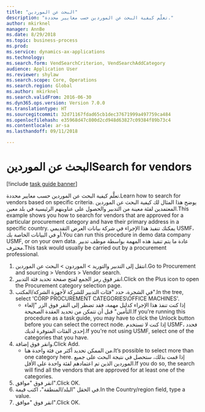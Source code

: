```yaml
--- 
title: "البحث عن الموردين"
description: "تعلَّم كيفية البحث عن الموردين حسب معايير محددة."
author: mkirknel
manager: AnnBe
ms.date: 8/29/2018
ms.topic: business-process
ms.prod: 
ms.service: dynamics-ax-applications
ms.technology: 
ms.search.form: VendSearchCriterion, VendSearchAddCategory
audience: Application User
ms.reviewer: shylaw
ms.search.scope: Core, Operations
ms.search.region: Global
ms.author: mkirknel
ms.search.validFrom: 2016-06-30
ms.dyn365.ops.version: Version 7.0.0
ms.translationtype: HT
ms.sourcegitcommit: 32d71167fdad65cb1dec37671999a497759ca484
ms.openlocfilehash: e35968d47c800d2cd948d63827c09384f89b73c4
ms.contentlocale: ar-sa
ms.lasthandoff: 09/11/2018

---
```

# <a name="search-for-vendors"></a><span data-ttu-id="11947-103">البحث عن الموردين</span><span class="sxs-lookup"><span data-stu-id="11947-103">Search for vendors</span></span>

[!include [task guide banner](../../includes/task-guide-banner.md)]

<span data-ttu-id="11947-104">تعلَّم كيفية البحث عن الموردين حسب معايير محددة.</span><span class="sxs-lookup"><span data-stu-id="11947-104">Learn how to search for vendors based on specific criteria.</span></span> <span data-ttu-id="11947-105">يوضح هذا المثال لك كيفية البحث عن الموردين المعتمدين لفئة معينة من التدبير والحصول على عناوينهم الرئيسية في بلد معين.</span><span class="sxs-lookup"><span data-stu-id="11947-105">This example shows you how to search for vendors that are approved for a particular procurement category and have their primary address in a specific country.</span></span> <span data-ttu-id="11947-106">يمكنك تنفيذ هذا الإجراء في شركة بيانات العرض التقديمي USMF، أو في البيانات الخاصة بك.</span><span class="sxs-lookup"><span data-stu-id="11947-106">You can run this procedure in demo data company USMF, or on your own data.</span></span> <span data-ttu-id="11947-107">عادة ما يتم تنفيذ هذه المهمة بواسطة موظف تدبير محترف.</span><span class="sxs-lookup"><span data-stu-id="11947-107">This task would usually be carried out by a procurement professional.</span></span>

1. <span data-ttu-id="11947-108">انتقل إلى التدبير والتوريد > الموردون > البحث عن الموردين.</span><span class="sxs-lookup"><span data-stu-id="11947-108">Go to Procurement and sourcing > Vendors > Vendor search.</span></span>
2. <span data-ttu-id="11947-109">انقر فوق رمز الجمع لفتح صفحة تحديد فئة التدبير.</span><span class="sxs-lookup"><span data-stu-id="11947-109">Click on the Plus icon to open the Procurement category selection page.</span></span>  
3. <span data-ttu-id="11947-110">في الشجرة، حدد "فئات التدبير للشركة لأجهزة الشركة/المكتب".</span><span class="sxs-lookup"><span data-stu-id="11947-110">In the tree, select 'CORP PROCUREMENT CATEGORIES\OFFICE MACHINES'.</span></span>
    * <span data-ttu-id="11947-111">إذا كنت تنفذ هذا الإجراء كدليل مهمة، فقد تضطر إلى النقر فوق الزر "إلغاء التأمين" قبل أن تتمكن من تحديد العقدة الصحيحة.</span><span class="sxs-lookup"><span data-stu-id="11947-111">If you're running this procedure as a task guide, you may have to click the Unlock button before you can select the correct node.</span></span> <span data-ttu-id="11947-112">إذا كنت لا تستخدم USMF، فحدد إحدى الفئات المتوفرة لديك.</span><span class="sxs-lookup"><span data-stu-id="11947-112">If you're not using USMF, select one of the categories that you have.</span></span>  
4. <span data-ttu-id="11947-113">وانقر فوق إضافة.</span><span class="sxs-lookup"><span data-stu-id="11947-113">Click Add.</span></span>
    * <span data-ttu-id="11947-114">من الممكن تحديد أكثر من فئة واحدة هنا.</span><span class="sxs-lookup"><span data-stu-id="11947-114">It’s possible to select more than one category here.</span></span> <span data-ttu-id="11947-115">إذا قمت بذلك، ستحصل في نتيجة البحث على جميع الموردين الذين تم اعتمادهم لفئة واحدة على الأقل.</span><span class="sxs-lookup"><span data-stu-id="11947-115">If you do so, the search will find all the vendors that are approved for at least one of the categories.</span></span>  
5. <span data-ttu-id="11947-116">انقر فوق "موافق".</span><span class="sxs-lookup"><span data-stu-id="11947-116">Click OK.</span></span>
6. <span data-ttu-id="11947-117">في الحقل "البلد/المنطقة"، اكتب قيمة.</span><span class="sxs-lookup"><span data-stu-id="11947-117">In the Country/region field, type a value.</span></span>
7. <span data-ttu-id="11947-118">انقر فوق "موافق".</span><span class="sxs-lookup"><span data-stu-id="11947-118">Click OK.</span></span>


